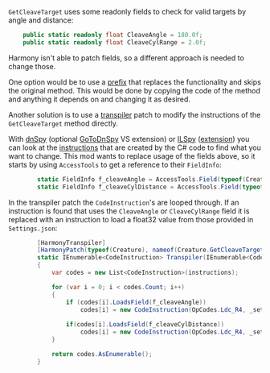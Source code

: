 ﻿`GetCleaveTarget` uses some readonly fields to check for valid targets by angle and distance:

```c#
    public static readonly float CleaveAngle = 180.0f;
    public static readonly float CleaveCylRange = 2.0f;
```

Harmony isn't able to patch fields, so a different approach is needed to change those.

One option would be to use a [prefix](https://harmony.pardeike.net/articles/patching-prefix.html) that replaces the functionality and skips the original method.  This would be done by copying the code of the method and anything it depends on and changing it as desired.

Another solution is to use a [transpiler](https://harmony.pardeike.net/articles/patching-transpiler.html) patch to modify the instructions of the `GetCleaveTarget` method directly.

With [dnSpy](https://github.com/dnSpyEx/dnSpy) (optional [GoToDnSpy](https://marketplace.visualstudio.com/items?itemName=VladimirChirikov.GoToDnSpy) VS extension) or [ILSpy](https://github.com/icsharpcode/ILSpy#ilspy-------) ([extension](https://marketplace.visualstudio.com/items?itemName=SharpDevelopTeam.ILSpy)) you can look at the [instructions](https://en.wikipedia.org/wiki/List_of_CIL_instructions) that are created by the C# code to find what you want to change.  This mod wants to replace usage of the fields above, so it starts by using `AccessTools` to get a reference to their `FieldInfo`:

```c#
        static FieldInfo f_cleaveAngle = AccessTools.Field(typeof(Creature), nameof(Creature.CleaveAngle));
        static FieldInfo f_cleaveCylDistance = AccessTools.Field(typeof(Creature), nameof(Creature.CleaveCylRange));
```

In the transpiler patch the `CodeInstruction`'s are looped through.  If an instruction is found that uses the `CleaveAngle` or `CleaveCylRange` field it is replaced with an instruction to load a float32 value from those provided in `Settings.json`:

```c#
        [HarmonyTranspiler]
        [HarmonyPatch(typeof(Creature), nameof(Creature.GetCleaveTarget), new Type[] { typeof(Creature), typeof(WorldObject) })]
        static IEnumerable<CodeInstruction> Transpiler(IEnumerable<CodeInstruction> instructions)
        {
            var codes = new List<CodeInstruction>(instructions);

            for (var i = 0; i < codes.Count; i++)
            {
                if (codes[i].LoadsField(f_cleaveAngle))
                    codes[i] = new CodeInstruction(OpCodes.Ldc_R4, _settings.CleaveAngle);
                
                if(codes[i].LoadsField(f_cleaveCylDistance))
                	codes[i] = new CodeInstruction(OpCodes.Ldc_R4, _settings.CleaveCylRange);
            }

            return codes.AsEnumerable();
        }
```

